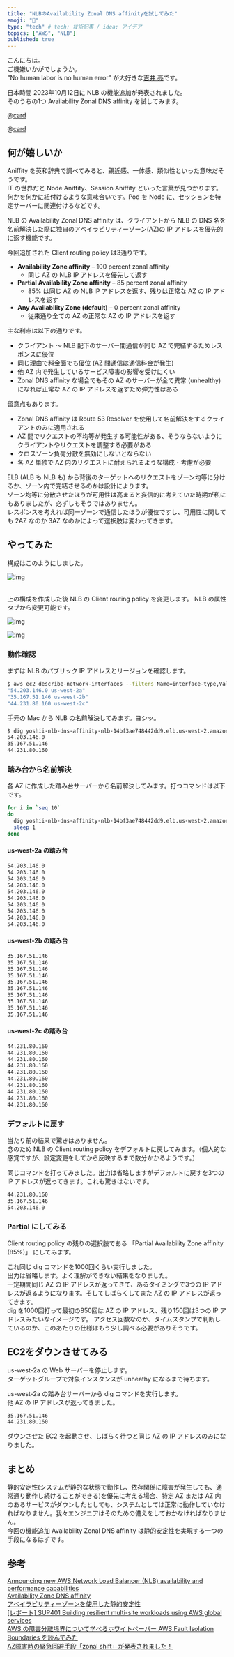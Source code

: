 ```yaml
---
title: "NLBのAvailability Zonal DNS affinityを試してみた"
emoji: "🦄"
type: "tech" # tech: 技術記事 / idea: アイデア
topics: ["AWS", "NLB"]
published: true
---
```

こんにちは。  
ご機嫌いかがでしょうか。  
"No human labor is no human error" が大好きな[吉井 亮](https://twitter.com/YoshiiRyo1)です。  

日本時間 2023年10月12日に NLB の機能追加が発表されました。  
そのうちの1つ Availability Zonal DNS affinity を試してみます。  

@[card](https://aws.amazon.com/jp/about-aws/whats-new/2023/10/aws-nlb-availability-performance-capabilities/)  


@[card](https://docs.aws.amazon.com/elasticloadbalancing/latest/network/network-load-balancers.html#zonal-dns-affinity)  

## 何が嬉しいか

Aniffity を英和辞典で調べてみると、親近感、一体感、類似性といった意味だそうです。  
IT の世界だと Node Aniffity、Session Aniffity といった言葉が見つかります。何かを何かに紐付けるような意味合いです。Pod を Node に、セッションを特定サーバーに関連付けるなどです。  

NLB の Availability Zonal DNS affinity は、クライアントから NLB の DNS 名を名前解決した際に独自のアベイラビリティーゾーン(AZ)の IP アドレスを優先的に返す機能です。  

今回追加された Client routing policy は3通りです。  

- **Availability Zone affinity** – 100 percent zonal affinity
  - 同じ AZ の NLB IP アドレスを優先して返す
- **Partial Availability Zone affinity** – 85 percent zonal affinity
  - 85% は同じ AZ の NLB IP アドレスを返す、残りは正常な AZ の IP アドレスを返す
- **Any Availability Zone (default)** – 0 percent zonal affinity
  - 従来通り全ての AZ の正常な AZ の IP アドレスを返す




主な利点は以下の通りです。  

- クライアント 〜 NLB 配下のサーバー間通信が同じ AZ で完結するためレスポンスに優位
- 同じ理由で料金面でも優位 (AZ 間通信は通信料金が発生)
- 他 AZ 内で発生しているサービス障害の影響を受けにくい
- Zonal DNS affinity な場合でもその AZ のサーバーが全て異常 (unhealthy) になれば正常な AZ の IP アドレスを返すため弾力性はある

留意点もあります。  

- Zonal DNS affinity は Route 53 Resolver を使用して名前解決をするクライアントのみに適用される
- AZ 間でリクエストの不均等が発生する可能性がある、そうならないようにクライアントやリクエストを調整する必要がある
- クロスゾーン負荷分散を無効にしないとならない
- 各 AZ 単独で AZ 内のリクエストに耐えられるような構成・考慮が必要

ELB (ALB も NLB も) から背後のターゲットへのリクエストをゾーン均等に分けるか、ゾーン内で完結させるのかは設計によります。  
ゾーン均等に分散させたほうが可用性は高まると妄信的に考えていた時期が私にもありましたが、必ずしもそうではありません。  
レスポンスを考えれば同一ゾーンで通信したほうが優位ですし、可用性に関しても 2AZ なのか 3AZ なのかによって選択肢は変わってきます。  

## やってみた

構成はこのようにしました。  

![img](/images/nlb-dns-affinity.drawio.png)

<br />
上の構成を作成した後 NLB の Client routing policy を変更します。  
NLB の属性タブから変更可能です。  

![img](/images/nlb-dns-affinity-01.png)


![img](/images/nlb-dns-affinity-02.png)  


### 動作確認 

まずは NLB のパブリック IP アドレスとリージョンを確認します。  

```bash
$ aws ec2 describe-network-interfaces --filters Name=interface-type,Values=network_load_balancer | jq '.NetworkInterfaces[] | .Association.PublicIp + " " + .AvailabilityZone'
"54.203.146.0 us-west-2a"
"35.167.51.146 us-west-2b"
"44.231.80.160 us-west-2c"
```

手元の Mac から NLB の名前解決してみます。ヨシッ。  

```bash
$ dig yoshii-nlb-dns-affinity-nlb-14bf3ae748442dd9.elb.us-west-2.amazonaws.com +short
54.203.146.0
35.167.51.146
44.231.80.160
```

### 踏み台から名前解決

各 AZ に作成した踏み台サーバーから名前解決してみます。打つコマンドは以下です。  

```bash
for i in `seq 10`
do
  dig yoshii-nlb-dns-affinity-nlb-14bf3ae748442dd9.elb.us-west-2.amazonaws.com +short
  sleep 1
done
```

#### us-west-2a の踏み台

```bash
54.203.146.0
54.203.146.0
54.203.146.0
54.203.146.0
54.203.146.0
54.203.146.0
54.203.146.0
54.203.146.0
54.203.146.0
54.203.146.0
```

#### us-west-2b の踏み台

```bash
35.167.51.146
35.167.51.146
35.167.51.146
35.167.51.146
35.167.51.146
35.167.51.146
35.167.51.146
35.167.51.146
35.167.51.146
35.167.51.146
```

#### us-west-2c の踏み台

```bash
44.231.80.160
44.231.80.160
44.231.80.160
44.231.80.160
44.231.80.160
44.231.80.160
44.231.80.160
44.231.80.160
44.231.80.160
44.231.80.160
```

### デフォルトに戻す

当たり前の結果で驚きはありません。  
念のため NLB の Client routing policy をデフォルトに戻してみます。（個人的な感覚ですが、設定変更をしてから反映するまで数分かかるようです。）  


同じコマンドを打ってみました。出力は省略しますがデフォルトに戻すを3つの IP アドレスが返ってきます。これも驚きはないです。  

```bash
44.231.80.160
35.167.51.146
54.203.146.0
```

### Partial にしてみる

Client routing policy の残りの選択肢である 「Partial Availability Zone affinity (85%)」 にしてみます。  

これ同じ dig コマンドを1000回くらい実行しました。  
出力は省略します。よく理解ができない結果をなりました。  
一定期間同じ AZ の IP アドレスが返ってきて、あるタイミングで3つの IP アドレスが返るようになります。そしてしばらくしてまた AZ の IP アドレスが返ってきます。   
dig を1000回打って最初の850回は AZ の IP アドレス、残り150回は3つの IP アドレスみたいなイメージです。
アクセス回数なのか、タイムスタンプで判断しているのか、このあたりの仕様はもう少し調べる必要がありそうです。  

## EC2をダウンさせてみる

us-west-2a の Web サーバーを停止します。  
ターゲットグループで対象インスタンスが unheathy になるまで待ちます。  

us-west-2a  の踏み台サーバーから dig コマンドを実行します。  
他 AZ の IP アドレスが返ってきました。  

```bash
35.167.51.146
44.231.80.160
```

ダウンさせた EC2 を起動させ、しばらく待つと同じ AZ の IP アドレスのみになりました。  

## まとめ

静的安定性(システムが静的な状態で動作し、依存関係に障害が発生しても、通常通り動作し続けることができる)を優先に考える場合、特定 AZ または AZ 内のあるサービスがダウンしたとしても、システムとしては正常に動作していなければなりません。我々エンジニアはそのための備えをしておかなければなりません。  
今回の機能追加 Availability Zonal DNS affinity は静的安定性を実現する一つの手段になるはずです。  


## 参考

[Announcing new AWS Network Load Balancer (NLB) availability and performance capabilities](https://aws.amazon.com/jp/about-aws/whats-new/2023/10/aws-nlb-availability-performance-capabilities/)  
[Availability Zone DNS affinity](https://docs.aws.amazon.com/elasticloadbalancing/latest/network/network-load-balancers.html#zonal-dns-affinity)  
[アベイラビリティーゾーンを使用した静的安定性](https://aws.amazon.com/jp/builders-library/static-stability-using-availability-zones/)  
[[レポート] SUP401 Building resilient multi-site workloads using AWS global services](https://dev.classmethod.jp/articles/sup401-building-resilient-multu-site-workloads/)  
[AWS の障害分離境界について学べるホワイトペーパー AWS Fault Isolation Boundaries を読んでみた](https://dev.classmethod.jp/articles/aws-fault-isolation-boundaries/)  
[AZ障害時の緊急回避手段「zonal shift」が発表されました！](https://dev.classmethod.jp/articles/route-53-crosszone-zone-shift/)  

